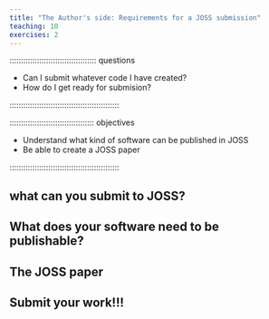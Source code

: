 ```yaml
---
title: "The Author's side: Requirements for a JOSS submission"
teaching: 10
exercises: 2
---
```


:::::::::::::::::::::::::::::::::::::: questions 

- Can I submit whatever code I have created?
- How do I get ready for submision?

::::::::::::::::::::::::::::::::::::::::::::::::

::::::::::::::::::::::::::::::::::::: objectives

- Understand what kind of software can be published in JOSS
- Be able to create a JOSS paper

::::::::::::::::::::::::::::::::::::::::::::::::

## what can you submit to JOSS?

## What does your software need to be publishable?
 
## The JOSS paper

## Submit your work!!!
